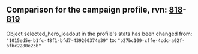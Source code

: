 ## Comparison for the campaign profile, rvn: [818](https://github.com/PRO100KatYT/FortniteProfileRevisions/tree/main/profiles/campaign/818%20campaign.json)-[819](https://github.com/PRO100KatYT/FortniteProfileRevisions/tree/main/profiles/campaign/819%20campaign.json)

Object selected_hero_loadout in the profile's stats has been changed from: `"1015ed5e-b1fc-48f1-bfd7-439200374e39"` to: `"b27bc109-cffe-4cdc-a02f-bfbc2280e23b"`
<br><br>

